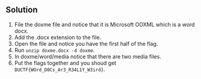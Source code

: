 ## Solution
1. File the doxme file and notice that it is Microsoft OOXML which is a word docx.
2. Add the .docx extension to the file.
3. Open the file and notice you have the first half of the flag.
4. Run ``unzip doxme.docx -d doxme``.
5. In doxme/word/media notice that there are two media files.
6. Put the flags together and you shoud get ``DUCTF{WOrd_D0Cs_Ar3_R34L1Y_W3ird}``.
